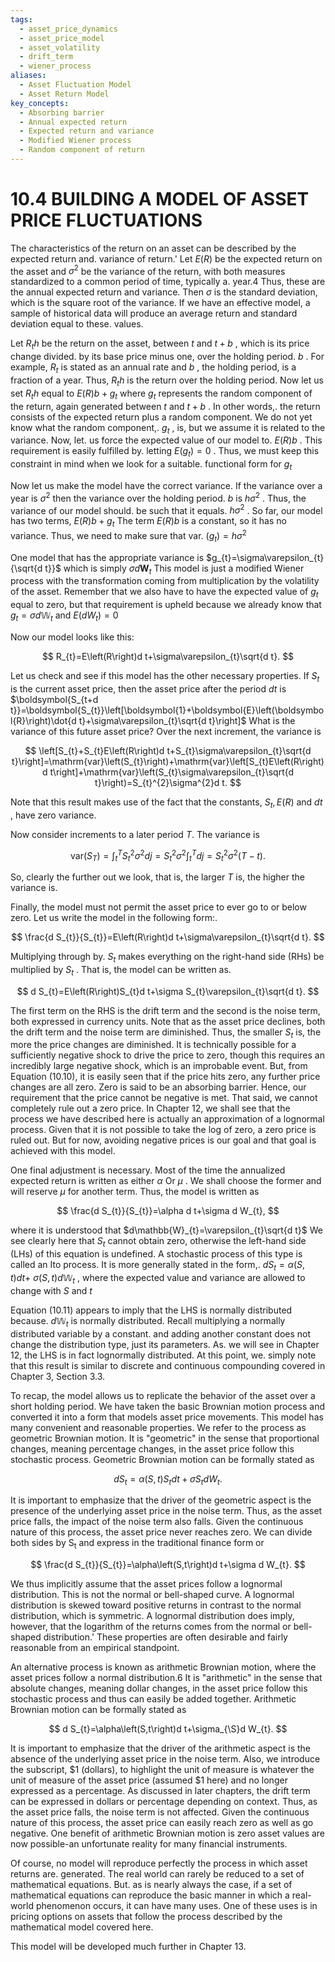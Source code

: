 ```yaml
---
tags:
  - asset_price_dynamics
  - asset_price_model
  - asset_volatility
  - drift_term
  - wiener_process
aliases:
  - Asset Fluctuation Model
  - Asset Return Model
key_concepts:
  - Absorbing barrier
  - Annual expected return
  - Expected return and variance
  - Modified Wiener process
  - Random component of return
---
```


# 10.4 BUILDING A MODEL OF ASSET PRICE FLUCTUATIONS

The characteristics of the return on an asset can be described by the expected return and. variance of return.' Let $E(R)$ be the expected return on the asset and $\sigma^{2}$ be the variance of the return, with both measures standardized to a common period of time, typically a. year.4 Thus, these are the annual expected return and variance. Then $\sigma$ is the standard deviation, which is the square root of the variance. If we have an effective model, a sample of historical data will produce an average return and standard deviation equal to these. values.

Let $R_{t}h$ be the return on the asset, between $t$ and $t+b$ , which is its price change divided. by its base price minus one, over the holding period. $b$ . For example, $R_{t}$ is stated as an annual rate and $b$ , the holding period, is a fraction of a year. Thus, $R_{t}h$ is the return over the holding period. Now let us set $R_{t}h$ equal to $E(R)b+g_{t}$ where $g_{t}$ represents the random component of the return, again generated between $t$ and $t+b$ . In other words,. the return consists of the expected return plus a random component. We do not yet know what the random component,. $g_{t}$ , is, but we assume it is related to the variance. Now, let. us force the expected value of our model to. $E(R)b$ . This requirement is easily fulfilled by. letting $E\left(g_{t}\right)=0$ . Thus, we must keep this constraint in mind when we look for a suitable. functional form for $g_{t}$

Now let us make the model have the correct variance. If the variance over a year is $\sigma^{2}$ then the variance over the holding period. $b$ is $h\sigma^{2}$ . Thus, the variance of our model should. be such that it equals. $h\sigma^{2}$ . So far, our model has two terms, $E(R)b+g_{t}$ The term $E(R)b$ is a constant, so it has no variance. Thus, we need to make sure that var. $\left(g_{t}\right)=h\sigma^{2}$

One model that has the appropriate variance is $g_{t}=\sigma\varepsilon_{t}{\sqrt{d t}}$ which is simply $\sigma d\boldsymbol{W}_{t}$ This model is just a modified Wiener process with the transformation coming from multiplication by the volatility of the asset. Remember that we also have to have the expected value of $g_{t}$ equal to zero, but that requirement is upheld because we already know that $g_{t}=\sigma d\mathbb{W}_{t}$ and $E\left(d W_{t}\right)=0$

Now our model looks like this:

$$
R_{t}=E\left(R\right)d t+\sigma\varepsilon_{t}\sqrt{d t}.
$$

Let us check and see if this model has the other necessary properties. If $S_{t}$ is the current asset price, then the asset price after the period $d t$ is $\boldsymbol{S_{t+d t}}=\boldsymbol{S_{t}}\left[\boldsymbol{1}+\boldsymbol{E}\left(\boldsymbol{R}\right)\dot{d t}+\sigma\varepsilon_{t}\sqrt{d t}\right]$ What is the variance of this future asset price? Over the next increment, the variance is

$$
\left[S_{t}+S_{t}E\left(R\right)d t+S_{t}\sigma\varepsilon_{t}\sqrt{d t}\right]=\mathrm{var}\left(S_{t}\right)+\mathrm{var}\left[S_{t}E\left(R\right)d t\right]+\mathrm{var}\left(S_{t}\sigma\varepsilon_{t}\sqrt{d t}\right)=S_{t}^{2}\sigma^{2}d t.
$$

Note that this result makes use of the fact that the constants, $S_{t},E(R)$ and $d t$ , have zero variance.

Now consider increments to a later period $T.$ The variance is

$$
\mathrm{var}\left(S_{T}\right)=\int_{t}^{T}S_{t}^{2}\sigma^{2}d j=S_{t}^{2}\sigma^{2}\int_{t}^{T}d j=S_{t}^{2}\sigma^{2}\left(T-t\right).
$$

So, clearly the further out we look, that is, the larger $T$ is, the higher the variance is.

Finally, the model must not permit the asset price to ever go to or below zero. Let us write the model in the following form:.

$$
\frac{d S_{t}}{S_{t}}=E\left(R\right)d t+\sigma\varepsilon_{t}\sqrt{d t}.
$$

Multiplying through by. $S_{t}$ makes everything on the right-hand side (RHs) be multiplied by $S_{t}$ . That is, the model can be written as.

$$
d S_{t}=E\left(R\right)S_{t}d t+\sigma S_{t}\varepsilon_{t}\sqrt{d t}.
$$

The first term on the RHS is the drift term and the second is the noise term, both expressed in currency units. Note that as the asset price declines, both the drift term and the noise term are diminished. Thus, the smaller $S_{t}$ is, the more the price changes are diminished. It is technically possible for a sufficiently negative shock to drive the price to zero, though this requires an incredibly large negative shock, which is an improbable event. But, from Equation (10.10), it is easily seen that if the price hits zero, any further price changes are all zero. Zero is said to be an absorbing barrier. Hence, our requirement that the price cannot be negative is met. That said, we cannot completely rule out a zero price. In Chapter 12, we shall see that the process we have described here is actually an approximation of a lognormal process. Given that it is not possible to take the log of zero, a zero price is ruled out. But for now, avoiding negative prices is our goal and that goal is achieved with this model.

One final adjustment is necessary. Most of the time the annualized expected return is written as either $\alpha$ Or $\mu$ . We shall choose the former and will reserve $\mu$ for another term. Thus, the model is written as

$$
\frac{d S_{t}}{S_{t}}=\alpha d t+\sigma d W_{t},
$$

where it is understood that $d\mathbb{W}_{t}=\varepsilon_{t}\sqrt{d t}$ We see clearly here that $S_{t}$ cannot obtain zero, otherwise the left-hand side (LHs) of this equation is undefined. A stochastic process of this type is called an Ito process. It is more generally stated in the form,. $d S_{t}=\alpha\left(S,t\right)d t+$ $\sigma\left(S,t\right)d\mathbb{W}_{t}$ , where the expected value and variance are allowed to change with $S$ and $t$

Equation (10.11) appears to imply that the LHS is normally distributed because. $d\mathbb{W}_{t}$ is normally distributed. Recall multiplying a normally distributed variable by a constant. and adding another constant does not change the distribution type, just its parameters. As. we will see in Chapter 12, the LHS is in fact lognormally distributed. At this point, we. simply note that this result is similar to discrete and continuous compounding covered in Chapter 3, Section 3.3.

To recap, the model allows us to replicate the behavior of the asset over a short holding period. We have taken the basic Brownian motion process and converted it into a form that models asset price movements. This model has many convenient and reasonable properties. We refer to the process as geometric Brownian motion. It is "geometric" in the sense that proportional changes, meaning percentage changes, in the asset price follow this stochastic process. Geometric Brownian motion can be formally stated as

$$
d S_{t}=\alpha\left(S,t\right)S_{t}d t+\sigma S_{t}d W_{t}.
$$

It is important to emphasize that the driver of the geometric aspect is the presence of the underlying asset price in the noise term. Thus, as the asset price falls, the impact of the noise term also falls. Given the continuous nature of this process, the asset price never reaches zero. We can divide both sides by $\mathrm{S_{t}}$ and express in the traditional finance form or

$$
\frac{d S_{t}}{S_{t}}=\alpha\left(S,t\right)d t+\sigma d W_{t}.
$$

We thus implicitly assume that the asset prices follow a lognormal distribution. This is not the normal or bell-shaped curve. A lognormal distribution is skewed toward positive returns in contrast to the normal distribution, which is symmetric. A lognormal distribution does imply, however, that the logarithm of the returns comes from the normal or bell-shaped distribution.' These properties are often desirable and fairly reasonable from an empirical standpoint.

An alternative process is known as arithmetic Brownian motion, where the asset prices follow a normal distribution.6 It is "arithmetic" in the sense that absolute changes, meaning dollar changes, in the asset price follow this stochastic process and thus can easily be added together. Arithmetic Brownian motion can be formally stated as

$$
d S_{t}=\alpha\left(S,t\right)d t+\sigma_{\S}d W_{t}.
$$

It is important to emphasize that the driver of the arithmetic aspect is the absence of the underlying asset price in the noise term. Also, we introduce the subscript, $\$1$ (dollars), to highlight the unit of measure is whatever the unit of measure of the asset price (assumed $\$1$ here) and no longer expressed as a percentage. As discussed in later chapters, the drift term can be expressed in dollars or percentage depending on context. Thus, as the asset price falls, the noise term is not affected. Given the continuous nature of this process, the asset price can easily reach zero as well as go negative. One benefit of arithmetic Brownian motion is zero asset values are now possible-an unfortunate reality for many financial instruments.

Of course, no model will reproduce perfectly the process in which asset returns are. generated. The real world can rarely be reduced to a set of mathematical equations. But. as is nearly always the case, if a set of mathematical equations can reproduce the basic manner in which a real-world phenomenon occurs, it can have many uses. One of these uses is in pricing options on assets that follow the process described by the mathematical model covered here.

This model will be developed much further in Chapter 13.
